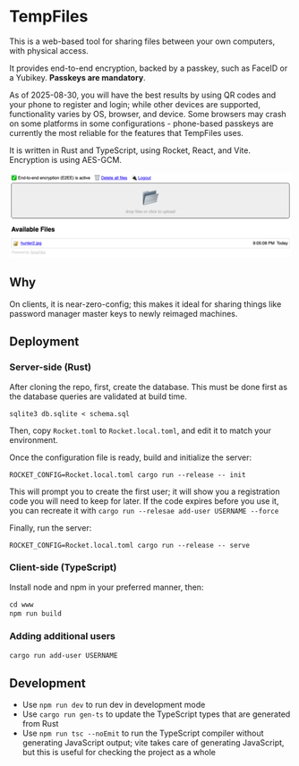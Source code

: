 # TempFiles

This is a web-based tool for sharing files between your own computers,
with physical access.

It provides end-to-end encryption, backed by a passkey, such as FaceID or a Yubikey. **Passkeys are mandatory**.

As of 2025-08-30, you will have the best results by using QR codes and your phone to register and login; while other
devices are supported, functionality varies by OS, browser, and device. Some browsers may crash on some platforms in
some configurations - phone-based passkeys are currently the most reliable for the features that TempFiles uses.

It is written in Rust and TypeScript, using Rocket, React, and Vite. Encryption is using AES-GCM.

![screenshot.png](screenshot.png)

## Why

On clients, it is near-zero-config; this makes it ideal for sharing things like password manager master keys to newly
reimaged machines.

## Deployment

### Server-side (Rust)

After cloning the repo, first, create the database. This must be done first as the database queries are validated at
build time.

```
sqlite3 db.sqlite < schema.sql
```

Then, copy `Rocket.toml` to `Rocket.local.toml`, and edit it to match your environment.

Once the configuration file is ready, build and initialize the server:

```
ROCKET_CONFIG=Rocket.local.toml cargo run --release -- init
```

This will prompt you to create the first user; it will show you a registration code you will need to keep for later. If
the code expires before you use it, you can recreate it with `cargo run --relesae add-user USERNAME --force`

Finally, run the server:

```
ROCKET_CONFIG=Rocket.local.toml cargo run --release -- serve
```

### Client-side (TypeScript)

Install node and npm in your preferred manner, then:

```
cd www
npm run build
```

### Adding additional users

```
cargo run add-user USERNAME
```

## Development

- Use `npm run dev` to run dev in development mode
- Use `cargo run gen-ts` to update the TypeScript types that are generated from Rust
- Use `npm run tsc --noEmit` to run the TypeScript compiler without generating JavaScript output;
  vite takes care of generating JavaScript, but this is useful for checking the project as a whole